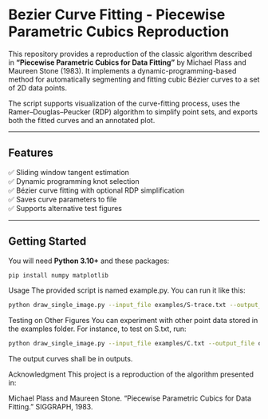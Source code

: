# Bezier Curve Fitting - Piecewise Parametric Cubics Reproduction

This repository provides a reproduction of the classic algorithm described in **“Piecewise Parametric Cubics for Data Fitting”** by Michael Plass and Maureen Stone (1983). It implements a dynamic-programming-based method for automatically segmenting and fitting cubic Bézier curves to a set of 2D data points.  

The script supports visualization of the curve-fitting process, uses the Ramer–Douglas–Peucker (RDP) algorithm to simplify point sets, and exports both the fitted curves and an annotated plot.

---

## Features

✅ Sliding window tangent estimation  
✅ Dynamic programming knot selection  
✅ Bézier curve fitting with optional RDP simplification  
✅ Saves curve parameters to file  
✅ Supports alternative test figures

---

## Getting Started

You will need **Python 3.10+** and these packages:

```bash
pip install numpy matplotlib
```
Usage
The provided script is named example.py. You can run it like this:

```bash
python draw_single_image.py --input_file examples/S-trace.txt --output_file outputs_svg/S_svg.png
```

Testing on Other Figures
You can experiment with other point data stored in the examples folder. For instance, to test on S.txt, run:

```bash
python draw_single_image.py --input_file examples/C.txt --output_file outputs_svg/C_txt.png
```

The output curves shall be in outputs.

Acknowledgment
This project is a reproduction of the algorithm presented in:

Michael Plass and Maureen Stone. “Piecewise Parametric Cubics for Data Fitting.” SIGGRAPH, 1983.

